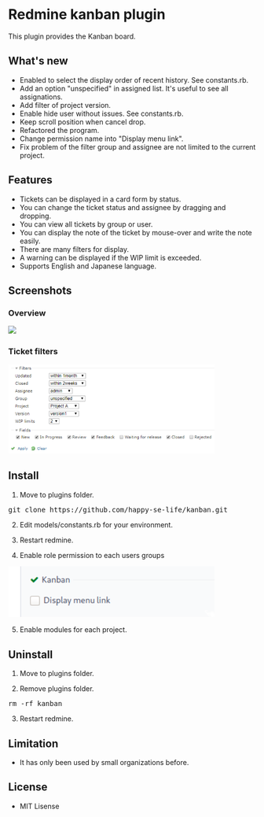 # Redmine kanban plugin
This plugin provides the Kanban board.

## What's new
* Enabled to select the display order of recent history. See constants.rb.
* Add an option "unspecified" in assigned list. It's useful to see all assignations.
* Add filter of project version.
* Enable hide user without issues. See constants.rb.
* Keep scroll position when cancel drop.
* Refactored the program.
* Change permission name into "Display menu link".
* Fix problem of the filter group and assignee are not limited to the current project.

## Features
* Tickets can be displayed in a card form by status.
* You can change the ticket status and assignee by dragging and dropping.
* You can view all tickets by group or user.
* You can display the note of the ticket by mouse-over and write the note easily.
* There are many filters for display.
* A warning can be displayed if the WIP limit is exceeded.
* Supports English and Japanese language.

## Screenshots

### Overview
<img src="./assets/images/kanban_board_ss.png" width="960px">

### Ticket filters
<img src="./assets/images/filters_ss.png" width="420px">

## Install

1. Move to plugins folder.
<pre>
git clone https://github.com/happy-se-life/kanban.git
</pre>

2. Edit models/constants.rb for your environment.

3. Restart redmine.

4. Enable role permission to each users groups

<img src="./assets/images/roles_management.png" width="420px">

5. Enable modules for each project.

## Uninstall

1. Move to plugins folder.

2. Remove plugins folder.
<pre>
rm -rf kanban
</pre>

3. Restart redmine.

## Limitation
* It has only been used by small organizations before.

## License
* MIT Lisense
